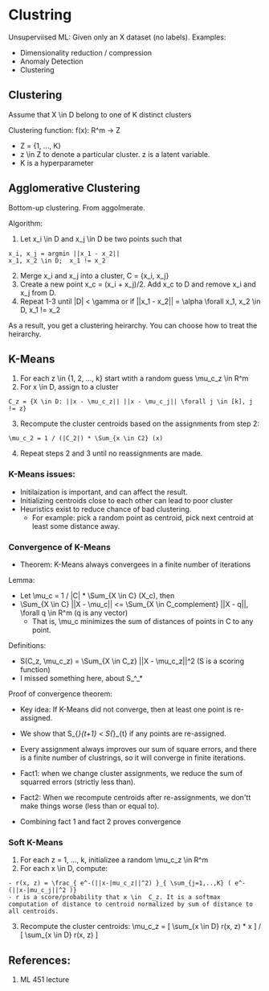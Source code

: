 # Clustring

Unsuperviised ML: Given only an X dataset (no labels).
Examples:
- Dimensionality reduction / compression
- Anomaly Detection
- Clustering

## Clustering
Assume that X \in D belong to one of K distinct clusters

Clustering function: f(x): R^m -> Z
- Z = {1, ..., K}
- z \in Z to denote a particular cluster. z is a latent variable.
- K is a hyperparameter

## Agglomerative Clustering
Bottom-up clustering. From aggolmerate.

Algorithm:
1. Let x_i \in D and x_j \in D be two points such that
```
x_i, x_j = argmin ||x_1 - x_2||
x_1, x_2 \in D;  x_1 != x_2
```
2. Merge x_i and x_j into a cluster, C = {x_i, x_j}
3. Create a new point x_c = (x_i + x_j)/2. Add x_c to D and remove x_i and x_j from D.
4. Repeat 1-3 until |D| < \gamma or if ||x_1 - x_2|| = \alpha \forall x_1, x_2 \in D, x_1 != x_2

As a result, you get a clustering heirarchy. You can choose how to treat the heirarchy.

## K-Means
1. For each z \in {1, 2, ..., k} start wtith a random guess \mu_c_z \in R^m
2. For x \in D, assign to a cluster
```
C_z = {X \in D: ||x - \mu_c_z|| ||x - \mu_c_j|| \forall j \in [k], j != z}
```
3. Recompute the cluster centroids based on the assignments from step 2:
```
\mu_c_2 = 1 / (|C_2|) * \Sum_{x \in C2} (x)
```
4. Repeat steps 2 and 3 until no reassignments are made.

### K-Means issues:
- Initilaization is important, and can affect the result.
- Initializing centroids close to each other can lead to poor cluster
- Heuristics exist to reduce chance of bad clustering.
  - For example: pick a random point as centroid, pick next centroid at least some distance away.

### Convergence of K-Means
- Theorem: K-Means always convergees in a finite number of iterations

Lemma:
- Let \mu_c = 1 / |C| * \Sum_{X \in C} (X_c), then
- \Sum_{X \in C} ||X - \mu_c|| <= \Sum_{X \in C_complement} ||X - q||, \forall q \in R^m (q is any vector)
  - That is, \mu_c minimizes the sum of distances of points in C to any point.

Definitions:
- S(C_z, \mu_c_z) = \Sum_{X \in C_z} ||X - \mu_c_z||^2   (S is a scoring function)
- I missed something here, about S_^_*

Proof of convergence theorem:
- Key idea: If K-Means did not converge, then at least one point is re-assigned.
- We show that S_{*}_{t+1} < S_{*}_{t} if any points are re-assigned.
- Every assignment always improves our sum of square errors, and there is a finite number of clustrings, so it will converge in finite iterations.

- Fact1: when we change cluster assignments, we reduce the sum of squarred errors (strictly less than).
- Fact2: When we recompute centroids after re-assignments, we don'tt make things worse (less than or equal to).
- Combining fact 1 and fact 2 proves convergence

### Soft K-Means
1. For each z = 1, ..., k, initializee a random \mu_c_z \in R^m
2. For each x \in D, compute:
```
- r(x, z) = \frac_{ e^-(||x-|mu_c_z||^2) }_{ \sum_{j=1,..,K} ( e^-(||x-|mu_c_j||^2 )}
- r is a score/probability that x \in  C_z. It is a softmax computation of distance to centroid normalized by sum of distance to all centroids.
```
3. Recompute the cluster centroids:
    \mu_c_z = [ \sum_{x \in D} r(x, z) * x ] / [ \sum_{x \in D} r(x, z) ]


## References:
1. ML 451 lecture

